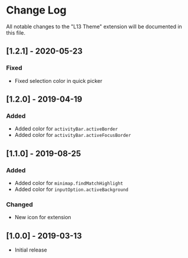 # Change Log
All notable changes to the "L13 Theme" extension will be documented in this file.

## [1.2.1] - 2020-05-23

### Fixed
- Fixed selection color in quick picker

## [1.2.0] - 2019-04-19

### Added
- Added color for `activityBar.activeBorder`
- Added color for `activityBar.activeFocusBorder`

## [1.1.0] - 2019-08-25

### Added
- Added color for `minimap.findMatchHighlight`
- Added color for `inputOption.activeBackground`

### Changed
- New icon for extension

## [1.0.0] - 2019-03-13
- Initial release